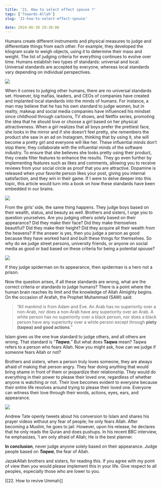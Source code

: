 ```yaml
---
title: '21. How to select effect spouse ?'
tags: ['Towards-Allah']
slug: '21-how-to-select-effect-spouse'

date: 2024-06-30 19:30:00
---
```


Humans create different instruments and physical measures to judge and differentiate things from each other. For example, they developed the kilogram scale to weigh objects, using it to determine their mass and weight. The list of judging criteria for everything continues to evolve over time. Humans establish two types of standards: universal and local. Universal standards are accepted by everyone, whereas local standards vary depending on individual perspectives.

![](https://miro.medium.com/v2/resize:fit:480/1*66tK9YXioRFQRdf5syBYRg.gif)

When it comes to judging other humans, there are no universal standards set. However, big mafias, leaders, and CEOs of companies have created and implanted local standards into the minds of humans. For instance, a man may believe that he has his own standard to judge women, but in reality, makeup and social media companies have influenced his mindset since childhood through cartoons, TV shows, and Netflix series, promoting the idea that he should love or choose a girl based on her physical attractiveness. When a girl realizes that all boys prefer the prettiest face, she looks in the mirror and if she doesn’t feel pretty, she remembers the product she saw in an ad on Instagram, thinking that by using it, she will become a pretty girl and everyone will like her. These influential minds don’t stop there; they collaborate with the influential minds of the software industry. To ensure that she believes she looks pretty using their product, they create filter features to enhance the results. They go even further by implementing features such as likes and comments, allowing you to receive reviews from your social circle as proof that you are attractive. Dopamine is released when your favorite person likes your post, giving you internal satisfaction, and they win in their game. If I were to delve deeper into this topic, this article would turn into a book on how these standards have been embedded in our brains.

![](https://miro.medium.com/v2/resize:fit:499/1*APcTpi18lhr_zfRlb43FgQ.gif)

From the girls’ side, the same thing happens. They judge boys based on their wealth, status, and beauty as well. Brothers and sisters, I urge you to question yourselves. Are you judging others solely based on their appearance? Did they make their face? Did they make themselves beautiful? Did they make their height? Did they acquire all their wealth from the heavens? If the answer is yes, then you judge a person as good because they have worked hard and built these things for themselves. So why do we judge street persons, university friends, or anyone on social media as good or bad based on these criteria for being a potential spouse?

![](https://miro.medium.com/v2/resize:fit:360/1*ImMQUyw4AtgB9_5ILN-JPQ.jpeg)

If they judge spiderman on its appearance, then spiderman is a hero not a prison.

Now the question arises, if all these standards are wrong, what are the correct criteria or standards to judge humans? There is a point where the human brain reaches its limit and the knowledge of Allah Almighty begins. On the occasion of Arafah, the Prophet Muhammad (SAW) said:

> “All mankind is from Adam and Eve. An Arab has no superiority over a non-Arab, nor does a non-Arab have any superiority over an Arab. A white person has no superiority over a black person, nor does a black person have any superiority over a white person except through **piety (taqwa) and good actions**.”

Islam gives us the one true standard to judge others, and all others are wrong. That standard is “**_Taqwa._**” But what does **Taqwa** mean? Taqwa refers to a person who fears Allah. Now you might ask, how can we judge if someone fears Allah or not?

Brothers and sisters, when a person truly loves someone, they are always afraid of making that person angry. They fear doing anything that would bring shame in front of them or jeopardize their relationship. They would do everything in their power to please their loved one, regardless of whether anyone is watching or not. Their love becomes evident to everyone because their entire life revolves around trying to please their loved one. Everyone can witness their love through their words, actions, eyes, ears, and appearance.

![](https://miro.medium.com/v2/resize:fit:500/1*aNB1aCyREItxkMySdarn4Q.jpeg)

Andrew Tate openly tweets about his conversion to Islam and shares his prayer videos without any fear of people; he only fears Allah. After becoming a Muslim, he goes to jail. However, upon his release, he declares that he only reads the Quran and does pushups. In his recent BBC interview, he emphasizes, ‘I am only afraid of Allah; He is the best planner.

**In conclusion**, never judge anyone solely based on their appearance. Judge people based on **_Taqwa_**, the fear of Allah.

JazakAllah brothers and sisters, for reading this. If you agree with my point of view then you would please implement this in your life. Give respect to all peoples, especially those who are lower to you.

[[22. How to revive Ummah]]
